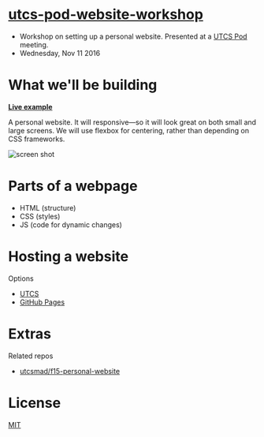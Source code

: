 # [utcs-pod-website-workshop](https://github.com/nishanths/utcs-pod-website-workshop)

* Workshop on setting up a personal website. Presented at a [UTCS Pod](https://www.cs.utexas.edu/undergraduate/student-engagement-and-support/360-connections/cs-pods) meeting.
* Wednesday, Nov 11 2016


# What we'll be building

**[Live example](http://nishanths.github.io/utcs-pod-website-workshop)**

A personal website. It will responsive—so it will look great on both small and large screens. We will use flexbox for centering, rather than depending on CSS frameworks.

![screen shot](http://i.imgur.com/XvdQoPU.png)

# Parts of a webpage

* HTML (structure)
* CSS (styles)
* JS (code for dynamic changes)

# Hosting a website

Options

* [UTCS](http://www.cs.utexas.edu/facilities/documentation/web)
* [GitHub Pages](https://pages.github.com)

# Extras

Related repos

* [utcsmad/f15-personal-website](https://github.com/utcsmad/f15-personal-website)

# License 

[MIT](nishanths.mit-license.org)

